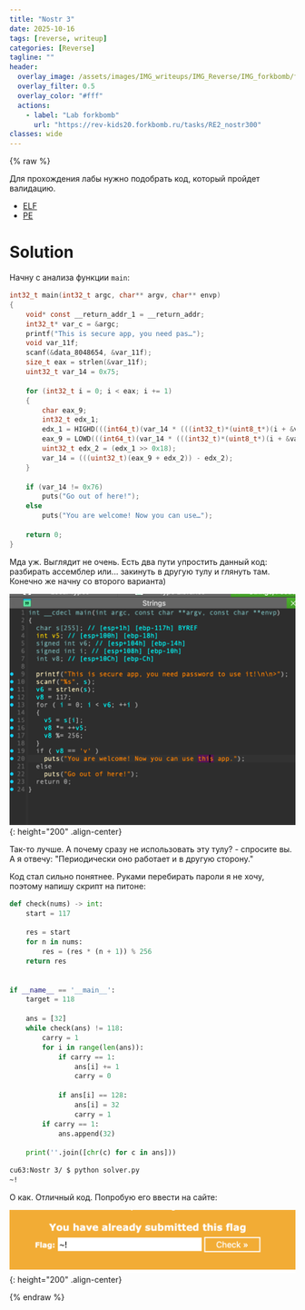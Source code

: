 ```yaml
---
title: "Nostr 3"
date: 2025-10-16
tags: [reverse, writeup]  
categories: [Reverse]
tagline: ""
header:
  overlay_image: /assets/images/IMG_writeups/IMG_Reverse/IMG_forkbomb/forkbomb_logo.jpg
  overlay_filter: 0.5 
  overlay_color: "#fff"
  actions:
    - label: "Lab forkbomb"
      url: "https://rev-kids20.forkbomb.ru/tasks/RE2_nostr300"
classes: wide
---
```


{% raw %}

Для прохождения лабы нужно подобрать код, который пройдет валидацию.

- [ELF](https://rev-kids20.forkbomb.ru/files/rev/re2/s3.out)
- [PE](https://rev-kids20.forkbomb.ru/files/rev/re2/s3.exe)

# Solution

Начну с анализа функции `main`:

```c
int32_t main(int32_t argc, char** argv, char** envp)
{
    void* const __return_addr_1 = __return_addr;
    int32_t* var_c = &argc;
    printf("This is secure app, you need pas…");
    void var_11f;
    scanf(&data_8048654, &var_11f);
    size_t eax = strlen(&var_11f);
    uint32_t var_14 = 0x75;
    
    for (int32_t i = 0; i < eax; i += 1)
    {
        char eax_9;
        int32_t edx_1;
        edx_1 = HIGHD(((int64_t)(var_14 * (((int32_t)*(uint8_t*)(i + &var_11f)) + 1))));
        eax_9 = LOWD(((int64_t)(var_14 * (((int32_t)*(uint8_t*)(i + &var_11f)) + 1))));
        uint32_t edx_2 = (edx_1 >> 0x18);
        var_14 = (((uint32_t)(eax_9 + edx_2)) - edx_2);
    }
    
    if (var_14 != 0x76)
        puts("Go out of here!");
    else
        puts("You are welcome! Now you can use…");
    
    return 0;
}
```

Мда уж. Выглядит не очень. Есть два пути упростить данный код: разбирать ассемблер или... закинуть в другую тулу и глянуть там. Конечно же начну со второго варианта)

![IMG](/assets/images/IMG_writeups/IMG_Reverse/IMG_forkbomb/IMG_nostr_3/1.png){: height="200" .align-center}

Так-то лучше. А почему сразу не использовать эту тулу? - спросите вы. А я отвечу: "Периодически оно работает и в другую сторону."

Код стал сильно понятнее. Руками перебирать пароли я не хочу, поэтому напишу скрипт на питоне:

```python
def check(nums) -> int:
    start = 117

    res = start
    for n in nums:
        res = (res * (n + 1)) % 256
    return res


if __name__ == '__main__':
    target = 118

    ans = [32]
    while check(ans) != 118:
        carry = 1
        for i in range(len(ans)):
            if carry == 1:
                ans[i] += 1
                carry = 0

            if ans[i] == 128:
                ans[i] = 32
                carry = 1
        if carry == 1:
            ans.append(32)

    print(''.join([chr(c) for c in ans]))
```

```bash
cu63:Nostr 3/ $ python solver.py                                                                           
~!
```

О как. Отличный код. Попробую его ввести на сайте:

![IMG](/assets/images/IMG_writeups/IMG_Reverse/IMG_forkbomb/IMG_nostr_3/2.png){: height="200" .align-center}

{% endraw %}